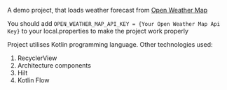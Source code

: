 A demo project, that loads weather forecast from [Open Weather Map](https://www.openweathermap.com/current)

You should add `OPEN_WEATHER_MAP_API_KEY = {Your Open Weather Map Api Key}` to your local.properties to make the project work properly

Project utilises Kotlin programming language.
Other technologies used:
1. RecyclerView
2. Architecture components
3. Hilt
4. Kotlin Flow
